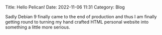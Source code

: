 Title: Hello Pelican!
Date: 2022-11-06 11:31
Category: Blog

Sadly Debian 9 finally came to the end of production and thus I am finally getting round to turning my hand crafted HTML personal website into something a little more serious.